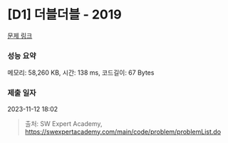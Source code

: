 # [D1] 더블더블 - 2019 

[문제 링크](https://swexpertacademy.com/main/code/problem/problemDetail.do?contestProbId=AV5QDEX6AqwDFAUq) 

### 성능 요약

메모리: 58,260 KB, 시간: 138 ms, 코드길이: 67 Bytes

### 제출 일자

2023-11-12 18:02



> 출처: SW Expert Academy, https://swexpertacademy.com/main/code/problem/problemList.do